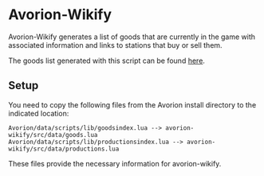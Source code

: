 # Avorion-Wikify

Avorion-Wikify generates a list of goods that are currently in the game with associated information and links to stations that buy or sell them.

The goods list generated with this script can be found [here](http://wiki.avorion.net/index.php?title=Goods).

## Setup

You need to copy the following files from the Avorion install directory to the indicated location:

    Avorion/data/scripts/lib/goodsindex.lua --> avorion-wikify/src/data/goods.lua
    Avorion/data/scripts/lib/productionsindex.lua --> avorion-wikify/src/data/productions.lua
   
These files provide the necessary information for avorion-wikify.
